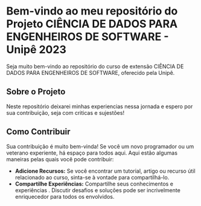# 

# Bem-vindo ao meu repositório do Projeto CIÊNCIA DE DADOS PARA ENGENHEIROS DE SOFTWARE - Unipê 2023

Seja muito bem-vindo ao repositório do curso de extensão CIÊNCIA DE DADOS PARA ENGENHEIROS DE SOFTWARE, oferecido pela Unipê.

## Sobre o Projeto
Neste repositório deixarei minhas experiencias nessa jornada e espero por sua contribuição, seja com criticas e sujestões! 

## Como Contribuir

Sua contribuição é muito bem-vinda! Se você um novo programador ou um veterano experiente, há espaço para todos aqui. Aqui estão algumas maneiras pelas quais você pode contribuir:

- **Adicione Recursos:** Se você encontrar um tutorial, artigo ou recurso útil relacionado ao curso, sinta-se à vontade para compartilhá-lo.
- **Compartilhe Experiências:** Compartilhe seus conhecimentos e experiências . Discutir desafios e soluções pode ser incrivelmente enriquecedor para todos os envolvidos.


